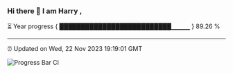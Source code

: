 ### Hi there 👋 I am Harry , 

⏳ Year progress { ██████████████████████████▁▁▁▁ } 89.26 %

---

⏰ Updated on Wed, 22 Nov 2023 19:19:01 GMT

![Progress Bar CI](https://github.com/duykhang68/duykhang68/workflows/Progress%20Bar%20CI/badge.svg)
